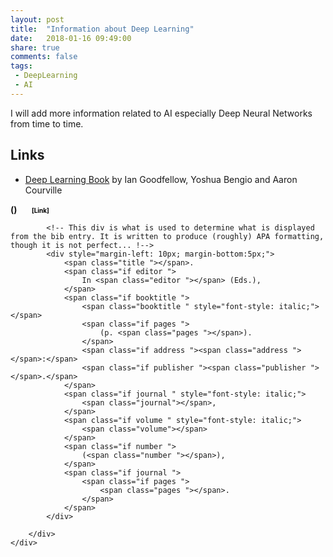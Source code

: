 ```yaml
---
layout: post
title:  "Information about Deep Learning"
date:   2018-01-16 09:49:00
share: true
comments: false
tags:
 - DeepLearning
 - AI
---
```


I will add more information related to AI especially Deep Neural Networks from time to time.

## Links

* [Deep Learning Book](http://www.deeplearningbook.org/ "Deep Learning Book") by Ian Goodfellow, Yoshua Bengio and Aaron Courville


<textarea id="bibtex_input" style="display:none;">
@book{Goodfellow-et-al-2016,
    title={Deep Learning},
    author={Ian Goodfellow and Yoshua Bengio and Aaron Courville},
    publisher={MIT Press},
    note={\url{http://www.deeplearningbook.org}},
    year={2016}
}
</textarea>

<div id="bibtex_display"></div>
<div class="bibtex_template">

<div class="bibtex_template">
	<div class ="well">
		<div class ="container">
			<div class="if author" style="font-weight: bold;">
				<span class="author"></span>
				<span class="if year"> (<span class="year"></span>) </span>
				<span class="if url" style="margin-left: 20px">
					<a class="url " style="color:black; font-size:10px">[Link]</a>
				</span>
			</div>

			<!-- This div is what is used to determine what is displayed from the bib entry. It is written to produce (roughly) APA formatting, though it is not perfect... !-->
			<div style="margin-left: 10px; margin-bottom:5px;">
				<span class="title "></span>.
				<span class="if editor ">
					In <span class="editor "></span> (Eds.),
				</span>
				<span class="if booktitle ">
					<span class="booktitle " style="font-style: italic;"></span>
					<span class="if pages ">
						(p. <span class="pages "></span>).
					</span>
					<span class="if address "><span class="address "></span>:</span>
					<span class="if publisher "><span class="publisher "></span>.</span>
				</span>
				<span class="if journal " style="font-style: italic;">
					<span class="journal"></span>,
				</span>
				<span class="if volume " style="font-style: italic;">
					<span class="volume"></span>
				</span>
				<span class="if number ">
					(<span class="number "></span>),
				</span>
				<span class="if journal ">
					<span class="if pages ">
						<span class="pages "></span>.
					</span>
				</span>
			</div>

		</div>
	</div>
</div>
